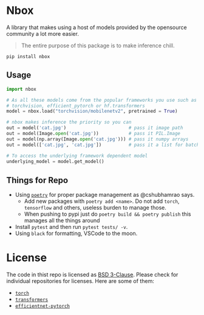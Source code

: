 # Nbox

A library that makes using a host of models provided by the opensource community a lot more easier. 

> The entire purpose of this package is to make inference chill.

```
pip install nbox
```

## Usage

```python
import nbox

# As all these models come from the popular frameworks you use such as 
# torchvision, efficient_pytorch or hf.transformers
model = nbox.load("torchvision/mobilenetv2", pretrained = True)

# nbox makes inference the priority so you can
out = model('cat.jpg')                       # pass it image path
out = model(Image.open('cat.jpg'))           # pass it PIL.Image
out = model(np.array(Image.open('cat.jpg'))) # pass it numpy arrays
out = model(['cat.jpg', 'cat.jpg'])          # pass it a list for batch inference

# To access the underlying framework dependent model
underlying_model = model.get_model()
```

## Things for Repo

- Using [`poetry`](https://python-poetry.org/) for proper package management as @cshubhamrao says.
  - Add new packages with `poetry add <name>`. Do not add `torch`, `tensorflow` and others, useless burden to manage those.
  - When pushing to pypi just do `poetry build && poetry publish` this manages all the things around
- Install `pytest` and then run `pytest tests/ -v`.
- Using `black` for formatting, VSCode to the moon.

# License

The code in thist repo is licensed as [BSD 3-Clause](./LICENSE). Please check for individual repositories for licenses. Here are some of them:

- [`torch`](https://github.com/pytorch/pytorch/blob/master/LICENSE)
- [`transformers`](https://github.com/huggingface/transformers/blob/master/LICENSE)
- [`efficientnet-pytorch`](https://github.com/lukemelas/EfficientNet-PyTorch/blob/master/LICENSE)
